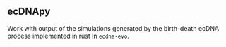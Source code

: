 ## ecDNApy

Work with output of the simulations generated by the birth-death ecDNA process implemented in rust in `ecdna-evo`.

